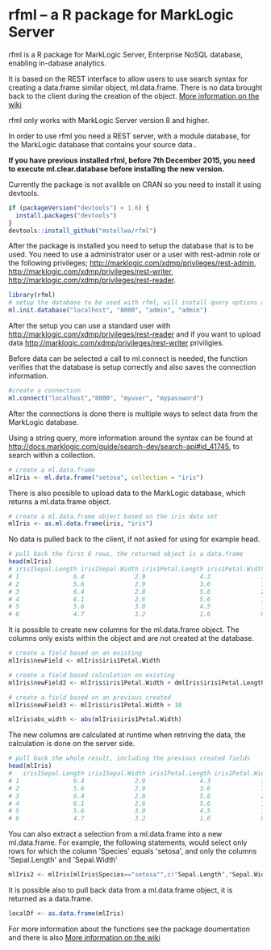 # rfml – a R package for MarkLogic Server

rfml is a R package for MarkLogic Server, Enterprise NoSQL database, enabling in-dabase analytics.

It is based on the REST interface to allow users to use search syntax for creating a data.frame similar object, ml.data.frame. There is no data brought back to the client during the creation of the object. [More information on the wiki](https://github.com/mstellwa/rfml/wiki/Introduction-to-the-rfml-package)

rfml only works with MarkLogic Server version 8 and higher.

In order to use rfml you need a REST server, with a module database, for the MarkLogic database that contains your source data..

**If you have previous installed rfml, before 7th December 2015, you need to execute ml.clear.database before installing the new version.**

Currently the package is not avalible on CRAN so you need to install it using devtools.
```R
if (packageVersion("devtools") < 1.6) {
  install.packages("devtools")
}
devtools::install_github("mstellwa/rfml")
```

After the package is installed you need to setup the database that is to be used. You need to use a administrator user or a user with rest-admin role or the following privileges; http://marklogic.com/xdmp/privileges/rest-admin, http://marklogic.com/xdmp/privileges/rest-writer, http://marklogic.com/xdmp/privileges/rest-reader.

```R
library(rfml)
# setup the database to be used with rfml, will install query options and transformation
ml.init.database("localhost", "8000", "admin", "admin")

````
After the setup you can use a standard user with http://marklogic.com/xdmp/privileges/rest-reader and if you want to upload data http://marklogic.com/xdmp/privileges/rest-writer priviligies.

Before data can be selected a call to ml.connect is needed, the function verifies that the database is setup correctly and also saves the connection information.
```R
#create a connection
ml.connect("localhost","8000", "myuser", "mypassword")
```
After the connections is done there is multiple ways to select data from the MarkLogic database.

Using a string query, more information around the syntax can be found at http://docs.marklogic.com/guide/search-dev/search-api#id_41745, to search within a collection.
```R
# create a ml.data.frame
mlIris <- ml.data.frame("setosa", collection = "iris")
```
There is also possible to upload data to the MarkLogic database, which returns a ml.data.frame object.
```R
# create a ml.data.frame object based on the iris data set
mlIris <- as.ml.data.frame(iris, "iris")
```
No data is pulled back to the client, if not asked for using for example head.
```R
# pull back the first 6 rows, the returned object is a data.frame
head(mlIris)
# iris1Sepal.Length iris1Sepal.Width iris1Petal.Length iris1Petal.Width iris1Species
# 1               6.4              2.9               4.3              1.3   versicolor
# 2               5.6              2.9               3.6              1.3   versicolor
# 3               6.4              2.8               5.6              2.1    virginica
# 4               6.1              2.6               5.6              1.4    virginica
# 5               5.6              3.0               4.5              1.5   versicolor
# 6               4.7              3.2               1.6              0.2       setosa
```
It is possible to create new columns for the ml.data.frame object. The columns only exists within the object and are not created at the database. 
```R
# create a field based on an existing
mlIris$newField <- mlIris$iris1Petal.Width

# create a field based calculation on existing
mlIris$newField2 <- mlIris$iris1Petal.Width + dmlIris$iris1Petal.Length

# create a field based on an previous created
mlIris$newField3 <- mlIris$iris1Petal.Width + 10

mlIris$abs_width <- abs(mlIris$iris1Petal.Width)
```
The new columns are calculated at runtime when retriving the data, the calculation is done on the server side.
```R
# pull back the whole result, including the previous created fields
head(mlIris)
#   iris1Sepal.Length iris1Sepal.Width iris1Petal.Length iris1Petal.Width iris1Species newField newField2 newField3 abs_width
# 1               6.4              2.9               4.3              1.3   versicolor      1.3       5.6      11.3       1.3
# 2               5.6              2.9               3.6              1.3   versicolor      1.3       4.9      11.3       1.3
# 3               6.4              2.8               5.6              2.1    virginica      2.1       7.7      12.1       2.1
# 4               6.1              2.6               5.6              1.4    virginica      1.4       7.0      11.4       1.4
# 5               5.6              3.0               4.5              1.5   versicolor      1.5       6.0      11.5       1.5
# 6               4.7              3.2               1.6              0.2       setosa      0.2       1.8      10.2       0.2
```
You can also extract a selection from a ml.data.frame into a new ml.data.frame. For example, the
following statements, would select only rows for which the column 'Species' equals 'setosa', and
only the columns 'Sepal.Length' and 'Sepal.Width'
```R
mlIris2 <- mlIris[mlIris$Species=="setosa"",c("Sepal.Length","Sepal.Width")]
```
It is possible also to pull back data from a  ml.data.frame object, it is returned as a data.frame.
```R
localDf <- as.data.frame(mlIris)
```
For more information about the functions see the package doumentation and there is also  [More information on the wiki](https://github.com/mstellwa/rfml/wiki/Introduction-to-the-rfml-package)

